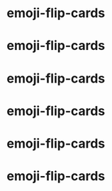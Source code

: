 # emoji-flip-cards
# emoji-flip-cards
# emoji-flip-cards
# emoji-flip-cards
# emoji-flip-cards
# emoji-flip-cards
